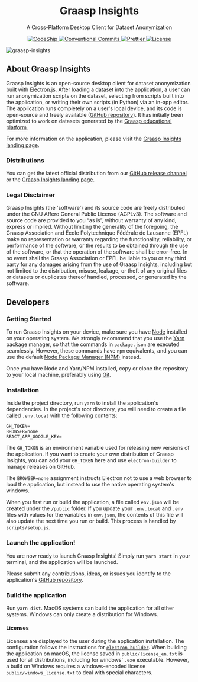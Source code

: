 <h1 align="center">Graasp Insights</h1>

<p align="center">
  A Cross-Platform Desktop Client for Dataset Anonymization
</p>

<p align="center">
  <a href="https://app.codeship.com/projects/315997">
    <img
      alt="CodeShip"
      src="https://app.codeship.com/projects/9044aa80-c503-0138-36a4-4e33c7c5a318/status?branch=master"
    />
  </a>
  <a href="https://conventionalcommits.org">
    <img
      alt="Conventional Commits"
      src="https://img.shields.io/badge/Conventional%20Commits-1.0.0-yellow.svg"
    />
  </a>
  <a href="https://github.com/prettier/prettier">
    <img
      alt="Prettier"
      src="https://img.shields.io/badge/code_style-prettier-ff69b4.svg"
    />
  </a>
  <a href="https://github.com/graasp/graasp-insights/blob/master/LICENSE">
    <img
      alt="License"
      src="https://img.shields.io/badge/license-AGPLv3.0-blue.svg"
    />
  </a>
</p>

![graasp-insights](https://user-images.githubusercontent.com/19311953/107044068-1d6f0c80-67c4-11eb-9cba-67d17af7fa56.png)

## About Graasp Insights

Graasp Insights is an open-source desktop client for dataset anonymization built with [Electron.js](https://github.com/electron/electron). After loading a dataset into the application, a user can run anonymization scripts on the dataset, selecting from scripts built into the application, or writing their own scripts (in Python) via an in-app editor. The application runs completely on a user's local device, and its code is open-source and freely available ([GitHub repository](https://github.com/graasp/graasp-insights)). It has initially been optimized to work on datasets generated by the [Graasp educational platform](https://graasp.eu).

For more information on the application, please visit the [Graasp Insights landing page](https://insights.graasp.org).

### Distributions

You can get the latest official distribution from our [GitHub release channel](https://github.com/graasp/graasp-insights/releases) or the [Graasp Insights landing page](https://insights.graasp.org).

### Legal Disclaimer

Graasp Insights (the 'software') and its source code are freely distributed under the GNU Affero General Public License (AGPLv3). The software and source code are provided to you “as is”, without warranty of any kind, express or implied. Without limiting the generality of the foregoing, the Graasp Association and École Polytechnique Fédérale de Lausanne (EPFL) make no representation or warranty regarding the functionality, reliability, or performance of the software, or the results to be obtained through the use of the software, or that the operation of the software shall be error-free. In no event shall the Graasp Association or EPFL be liable to you or any third party for any damages arising from the use of Graasp Insights, including but not limited to the distribution, misuse, leakage, or theft of any original files or datasets or duplicates thereof handled, processed, or generated by the software.

## Developers

### Getting Started

To run Graasp Insights on your device, make sure you have [Node](https://nodejs.org) installed on your operating system. We strongly recommend that you use the [Yarn](https://yarnpkg.com/) package manager, so that the commands in `package.json` are executed seamlessly. However, these commands have `npm` equivalents, and you can use the default [Node Package Manager (NPM)](https://www.npmjs.com) instead.

Once you have Node and Yarn/NPM installed, copy or clone the repository to your local machine, preferably using [Git](https://git-scm.com).

### Installation

Inside the project directory, run `yarn` to install the application's dependencies. In the project's root directory, you will need to create a file called `.env.local` with the following contents:

```dotenv
GH_TOKEN=
BROWSER=none
REACT_APP_GOOGLE_KEY=
```

The `GH_TOKEN` is an environment variable used for releasing new versions of the application. If you want to create your own distribution of Graasp Insights, you can add your `GH_TOKEN` here and use `electron-builder` to manage releases on GitHub.

The `BROWSER=none` assignment instructs Electron not to use a web browser to load the application, but instead to use the native operating system's windows.

When you first run or build the application, a file called `env.json` will be created under the `/public` folder. If you update your `.env.local` and `.env` files with values for the variables in `env.json`, the contents of this file will also update the next time you run or build. This process is handled by `scripts/setup.js`.

### Launch the application!

You are now ready to launch Graasp Insights! Simply run `yarn start` in your terminal, and the application will be launched.

Please submit any contributions, ideas, or issues you identify to the application's [GitHub repository](https://github.com/graasp/graasp-insights).

### Build the application

Run `yarn dist`. MacOS systems can build the application for all other systems. Windows can only create a distribution for Windows.

#### Licenses

Licenses are displayed to the user during the application installation. The configuration follows the instructions for [`electron-builder`](https://www.electron.build/configuration/configuration). When building the application on macOS, the license saved in `public/license_en.txt` is used for all distributions, including for windows' `.exe` executable.
However, a build on Windows requires a windows-encoded license `public/windows_license.txt` to deal with special characters.
